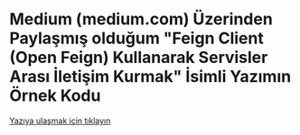 # Medium (medium.com) Üzerinden Paylaşmış olduğum "Feign Client (Open Feign) Kullanarak Servisler Arası İletişim Kurmak" İsimli Yazımın Örnek Kodu

[Yazıya ulaşmak için tıklayın](https://metinalniacik.medium.com/feign-client-open-feign-kullanarak-servisler-aras%C4%B1-i%CC%87leti%C5%9Fim-kurmak-63d19a11b5c6)
